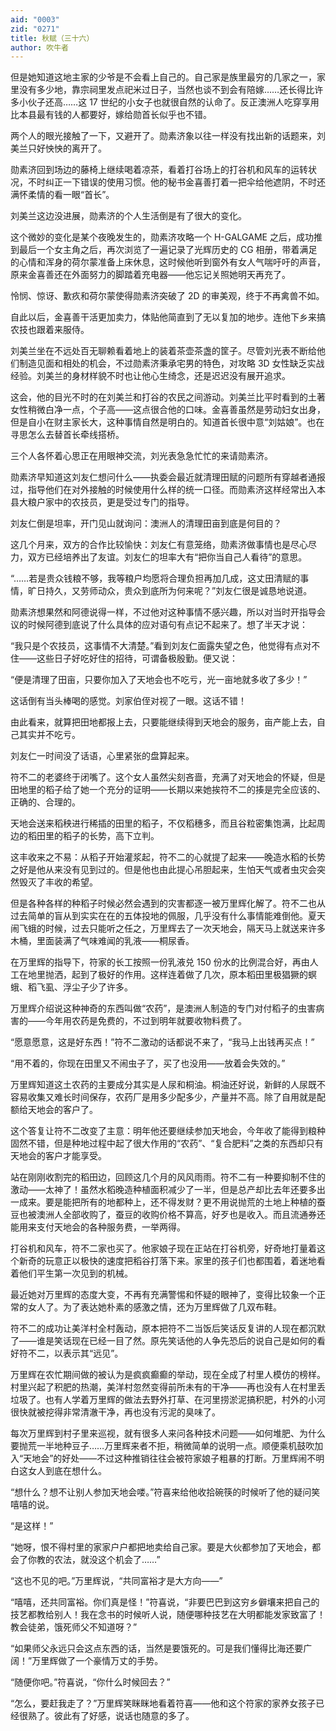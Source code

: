 ```yaml
---
aid: "0003"
zid: "0271"
title: 秋赋（三十六）
author: 吹牛者
---
```


但是她知道这地主家的少爷是不会看上自己的。自己家是族里最穷的几家之一，家里没有多少地，靠宗祠里发点祀米过日子，当然也谈不到会有陪嫁……还长得比许多小伙子还高……这 17 世纪的小女子也就很自然的认命了。反正澳洲人吃穿享用比本县最有钱的人都要好，嫁给勋首长似乎也不错。

两个人的眼光接触了一下，又避开了。勋素济象以往一样没有找出新的话题来，刘美兰只好怏怏的离开了。

勋素济回到场边的藤椅上继续喝着凉茶，看着打谷场上的打谷机和风车的运转状况，不时纠正一下错误的使用习惯。他的秘书金喜善打着一把伞给他遮阴，不时还满怀柔情的看一眼“首长”。

刘美兰这边没进展，勋素济的个人生活倒是有了很大的变化。

这个微妙的变化是某个夜晚发生的，勋素济攻略一个 H-GALGAME 之后，成功推到最后一个女主角之后，再次浏览了一遍记录了光辉历史的 CG 相册，带着满足的心情和浑身的荷尔蒙准备上床休息，这时候他听到窗外有女人气喘吁吁的声音，原来金喜善还在外面努力的脚踏着充电器——他忘记关照她明天再充了。

怜悯、惊讶、歉疚和荷尔蒙使得勋素济突破了 2D 的审美观，终于不再禽兽不如。

自此以后，金喜善干活更加卖力，体贴他简直到了无以复加的地步。连他下乡来搞农技也跟着来服侍。

刘美兰坐在不远处百无聊赖看着地上的装着茶壶茶盏的筐子。尽管刘光表不断给他们制造见面和相处的机会，不过勋素济秉承宅男的特色，对攻略 3D 女性缺乏实战经验。刘美兰的身材样貌不时也让他心生绮念，还是迟迟没有展开追求。

这会，他的目光不时的在刘美兰和打谷的农民之间游动。刘美兰比平时看到的土著女性稍微白净一点，个子高——这点很合他的口味。金喜善虽然是劳动妇女出身，但是自小在财主家长大，这种事情自然是明白的。知道首长很中意“刘姑娘”。也在寻思怎么去替首长牵线搭桥。

三个人各怀着心思正在用眼神交流，刘光表急急忙忙的来请勋素济。

勋素济早知道这刘友仁想问什么——执委会最近就清理田赋的问题所有穿越者通报过，指导他们在对外接触的时候使用什么样的统一口径。而勋素济这样经常出入本县大粮户家中的农技员，更是受过专门的指导。

刘友仁倒是坦率，开门见山就询问：澳洲人的清理田亩到底是何目的？

这几个月来，双方的合作比较愉快：刘友仁有意笼络，勋素济做事情也是尽心尽力，双方已经培养出了友谊。刘友仁的坦率大有“把你当自己人看待”的意思。

“……若是贵众钱粮不够，我等粮户均愿将合理负担再加几成，这丈田清赋的事情，旷日持久，又劳师动众，贵众到底所为何来呢？”刘友仁很是诚恳地说道。

勋素济想果然和阿德说得一样，不过他对这种事情不感兴趣，所以对当时开指导会议的时候阿德到底说了什么具体的应对语句有点记不起来了。想了半天才说：

“我只是个农技员，这事情不大清楚。”看到刘友仁面露失望之色，他觉得有点对不住——这些日子好吃好住的招待，可谓备极殷勤。便又说：

“便是清理了田亩，只要你加入了天地会也不吃亏，光一亩地就多收了多少！”

这话倒有当头棒喝的感觉。刘家伯侄对视了一眼。这话不错！

由此看来，就算把田地都报上去，只要能继续得到天地会的服务，亩产能上去，自己其实并不吃亏。

刘友仁一时间没了话语，心里紧张的盘算起来。

符不二的老婆终于闭嘴了。这个女人虽然尖刻吝啬，充满了对天地会的怀疑，但是田地里的稻子给了她一个充分的证明——长期以来她挨符不二的揍是完全应该的、正确的、合理的。

天地会送来稻秧进行稀插的田里的稻子，不仅稻穗多，而且谷粒密集饱满，比起周边的稻田里的稻子的长势，高下立判。

这丰收来之不易：从稻子开始灌浆起，符不二的心就提了起来——晚造水稻的长势之好是他从来没有见到过的。但是他也由此提心吊胆起来，生怕天气或者虫灾会突然毁灭了丰收的希望。

但是各种各样的种稻子时候必然会遇到的灾害都逐一被万里辉化解了。符不二也从过去简单的盲从到实实在在的五体投地的佩服，几乎没有什么事情能难倒他。夏天闹飞蛾的时候，过去只能听之任之，万里辉去了一次天地会，隔天马上就送来许多木桶，里面装满了气味难闻的乳液——桐尿香。

在万里辉的指导下，符家的长工按照一份乳液兑 150 份水的比例混合好，再由人工在地里抛洒，起到了极好的作用。这样连着做了几次，原本稻田里极猖獗的螟蛾、稻飞虱、浮尘子少了许多。

万里辉介绍说这种神奇的东西叫做“农药”，是澳洲人制造的专门对付稻子的虫害病害的——今年用农药是免费的，不过到明年就要收物料费了。

“愿意愿意，这是好东西！”符不二激动的话都说不来了，“我马上出钱再买点！”

“用不着的，你现在田里又不闹虫子了，买了也没用——放着会失效的。”

万里辉知道这土农药的主要成分其实是人尿和桐油。桐油还好说，新鲜的人尿既不容易收集又难长时间保存，农药厂是用多少配多少，产量并不高。除了自用就是配额给天地会的客户了。

这个答复让符不二改变了主意：明年他还要继续参加天地会，今年收了能得到粮种固然不错，但是种地过程中起了很大作用的“农药”、“复合肥料”之类的东西却只有天地会的客户才能享受。

站在刚刚收割完的稻田边，回顾这几个月的风风雨雨。符不二有一种要抑制不住的激动——太神了！虽然水稻晚造种植面积减少了一半，但是总产却比去年还要多出一成来。要是能把所有的地都种上，还不得发财？更不用说抛荒的土地上种植的蚕豆也被澳洲人全部收购了，蚕豆的收购价格不算高，好歹也是收入。而且流通券还能用来支付天地会的各种服务费，一举两得。

打谷机和风车，符不二家也买了。他家娘子现在正站在打谷机旁，好奇地打量着这个新奇的玩意正以极快的速度把稻谷打落下来。家里的孩子们也都围着，着迷地看着他们平生第一次见到的机械。

最近她对万里辉的态度大变，不再有充满警惕和怀疑的眼神了，变得比较象一个正常的女人了。为了表达她朴素的感激之情，还为万里辉做了几双布鞋。

符不二的成功让美洋村全村轰动，原本把符不二当饭后笑话反复讲的人现在都沉默了——谁是笑话现在已经一目了然。原先笑话他的人争先恐后的说自己是如何的看好符不二，以表示其“远见”。

万里辉在农忙期间做的被认为是疯疯癫癫的举动，现在全成了村里人模仿的榜样。村里兴起了积肥的热潮，美洋村忽然变得前所未有的干净——再也没有人在村里丢垃圾了。也有人学着万里辉的做法去野外打草、在河里捞淤泥搞积肥，村外的小河很快就被挖得非常清澈干净，再也没有污泥的臭味了。

每次万里辉到村子里来巡视，就有很多人来问各种技术问题——如何堆肥、为什么要抛荒一半地种豆子……万里辉来者不拒，稍微简单的说明一点。顺便乘机鼓吹加入“天地会”的好处——不过这种推销往往会被符家娘子粗暴的打断。万里辉闹不明白这女人到底在想什么。

“想什么？想不让别人参加天地会喽。”符喜来给他收拾碗筷的时候听了他的疑问笑嘻嘻的说。

“是这样！”

“她呀，恨不得村里的家家户户都把地卖给自己家。要是大伙都参加了天地会，都会了你教的农法，就没这个机会了……”

“这也不见的吧。”万里辉说，“共同富裕才是大方向——”

“嘻嘻，还共同富裕。你们真是怪！”符喜说，“非要巴巴到这穷乡僻壤来把自己的技艺都教给别人！我在念书的时候听人说，随便哪种技艺在大明都能发家致富了！教会徒弟，饿死师父不知道呀？”

“如果师父永远只会这点东西的话，当然是要饿死的。可是我们懂得比海还要广阔！”万里辉做了一个豪情万丈的手势。

“随便你吧。”符喜说，“你什么时候回去？”

“怎么，要赶我走了？”万里辉笑眯眯地看着符喜——他和这个符家的家养女孩子已经很熟了。彼此有了好感，说话也随意的多了。
